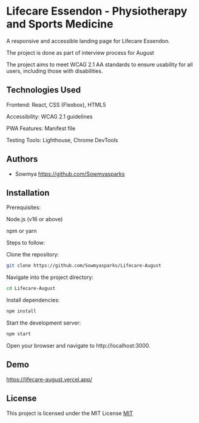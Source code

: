 
# Lifecare Essendon - Physiotherapy and Sports Medicine
A responsive and accessible landing page for Lifecare Essendon.

The project is done as part of interview process for August

The project aims to meet WCAG 2.1 AA standards to ensure usability for all users, including those with disabilities.

## Technologies Used

Frontend: React, CSS (Flexbox), HTML5

Accessibility: WCAG 2.1 guidelines

PWA Features: Manifest file

Testing Tools: Lighthouse, Chrome DevTools


## Authors

- Sowmya https://github.com/Sowmyasparks


## Installation

Prerequisites:

Node.js (v16 or above)

npm or yarn

Steps to follow:

Clone the repository:
```bash
git clone https://github.com/Sowmyasparks/Lifecare-August
```
Navigate into the project directory:
```bash
cd Lifecare-August
```
Install dependencies:
```bash
npm install
```
Start the development server:
```bash
npm start
```
Open your browser and navigate to http://localhost:3000.

    
## Demo

https://lifecare-august.vercel.app/


## License
This project is licensed under the MIT License
[MIT](https://choosealicense.com/licenses/mit/)

